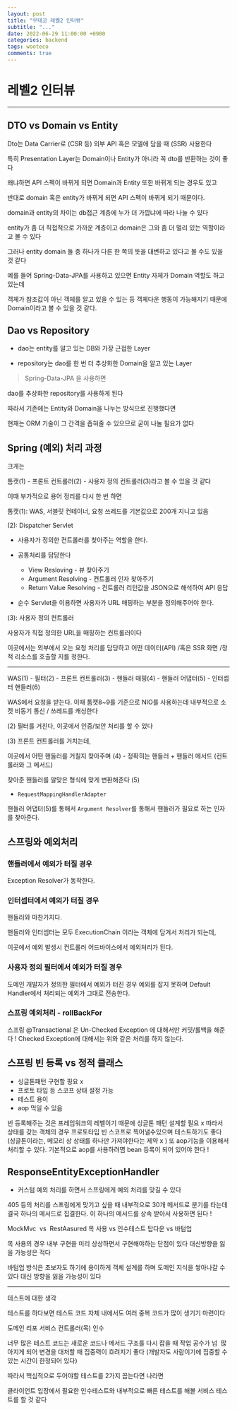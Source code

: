 ```yaml
---
layout: post
title: "우테코 레벨2 인터뷰"
subtitle: "..."
date: 2022-06-29 11:00:00 +0900
categories: backend
tags: wooteco
comments: true
---
```


# 레벨2 인터뷰

---

## DTO vs Domain vs Entity

Dto는 Data Carrier로 (CSR 등) 외부 API 혹은 모델에 담을 때 (SSR) 사용한다

특히 Presentation Layer는 Domain이나 Entity가 아니라 꼭 dto를 반환하는 것이 좋다

왜냐하면 API 스펙이 바뀌게 되면 Domain과 Entity 또한 바뀌게 되는 경우도 있고

반대로 domain 혹은 entity가 바뀌게 되면 API 스펙이 바뀌게 되기 때문이다.

domain과 entity의 차이는 db접근 계층에 누가 더 가깝냐에 따라 나눌 수 있다

entity가 좀 더 직접적으로 가까운 계층이고 domain은 그와 좀 더 멀리 있는 역할이라고 볼 수 있다

그러나 entity domain 둘 중 하나가 다른 한 쪽의 뜻을 대변하고 있다고 볼 수도 있을 것 같다

예를 들어 Spring-Data-JPA를 사용하고 있으면 Entity 자체가 Domain 역할도 하고 있는데

객체가 참조값이 아닌 객체를 알고 있을 수 있는 등 객체다운 행동이 가능해지기 때문에 Domain이라고 볼 수 있을 것 같다.

## Dao vs Repository

- dao는 entity를 알고 있는 DB와 가장 근접한 Layer

- repository는 dao를 한 번 더 추상화한 Domain을 알고 있는 Layer

> Spring-Data-JPA 을 사용하면

dao를 추상화한 repository를 사용하게 된다

따라서 기존에는 Entity와 Domain을 나누는 방식으로 진행했다면

현재는 ORM 기술이 그 간격을 좁혀줄 수 있으므로 굳이 나눌 필요가 없다

## Spring (예외) 처리 과정

크게는

톰캣(1) - 프론트 컨트롤러(2) - 사용자 정의 컨트롤러(3)라고 볼 수 있을 것 같다

이때 부가적으로 용어 정리를 다시 한 번 하면

톰캣(1): WAS, 서블릿 컨테이너, 요청 쓰레드를 기본값으로 200개 지니고 있음

(2): Dispatcher Servlet

- 사용자가 정의한 컨트롤러를 찾아주는 역할을 한다.

- 공통처리를 담당한다

  - View Resloving - 뷰 찾아주기
  - Argument Resolving - 컨트롤러 인자 찾아주기
  - Return Value Resolving - 컨트롤러 리턴값을 JSON으로 해석하여 API 응답

- 순수 Servlet을 이용하면 사용자가 URL 매핑하는 부분을 정의해주어야 한다.

(3): 사용자 정의 컨트롤러

사용자가 직접 정의한 URL을 매핑하는 컨트롤러이다

이곳에서는 외부에서 오는 요청 처리를 담당하고 어떤 데이터(API) /혹은 SSR 화면 /정적 리소스를 호출할 지를 정한다.

---

WAS(1) - 필터(2) - 프론트 컨트롤러(3) - 핸들러 매핑(4) - 핸들러 어댑터(5) - 인터셉터 핸들러(6)

WAS에서 요청을 받는다. 이때 톰캣8~9를 기준으로 NIO를 사용하는데 내부적으로 소켓 비동기 통신 / 쓰레드를 캐싱한다

(2) 필터를 거친다, 이곳에서 인증/보안 처리를 할 수 있다

(3) 프론트 컨트롤러를 거치는데,

이곳에서 어떤 핸들러를 거칠지 찾아주며 (4) - 정확히는 핸들러 + 핸들러 메서드 (컨트롤러와 그 메서드)

찾아준 핸들러를 알맞은 형식에 맞게 변환해준다 (5)

- `RequestMappingHandlerAdapter`

핸들러 어댑터(5)를 통해서 `Argument Resolver`를 통해서 핸들러가 필요로 하는 인자를 찾아준다.

## 스프링와 예외처리

### 핸들러에서 예외가 터질 경우

Exception Resolver가 동작한다.

### 인터셉터에서 예외가 터질 경우

핸들러와 마찬가지다.

핸들러와 인터셉터는 모두 ExecutionChain 이라는 객체에 담겨서 처리가 되는데,

이곳에서 예외 발생시 컨트롤러 어드바이스에서 예외처리가 된다.

### 사용자 정의 필터에서 예외가 터질 경우

도메인 개발자가 정의한 필터에서 예외가 터진 경우 예외를 잡지 못하며 Default Handler에서 처리되는 예외가 그대로 전송한다.

### 스프링 예외처리 - rollBackFor

스프링 @Transactional 은 Un-Checked Exception 에 대해서만 커밋/롤백을 해준다 !
Checked Exception에 대해서는 위와 같은 처리를 하지 않는다.

## 스프링 빈 등록 vs 정적 클래스

- 싱글톤패턴 구현할 핑요 x
- 프로토 타입 등 스코프 상태 설정 가능
- 테스트 용이
- aop 먹일 수 있음

빈 등록해주는 것은 프레임워크의 레벨이기 때문에 싱글톤 패턴 설계할 필요 x
따라서 상태를 갖는 객체의 경우 프로토타입 빈 스코프로 찍어낼수있으며
테스트하기도 좋다
(싱글톤이라는, 메모리 상 상태를 하나만 가져야한다는 제약 x )
또 aop기능을 이용해서 처리할 수 있다.
기본적으로 aop를 사용하려몀 bean 등록이 되어 있어야 한다 !

## ResponseEntityExceptionHandler

- 커스텀 예외 처리를 하면서 스프링에게 예외 처리를 맞길 수 있다

405 등의 처리를 스프링에게 맞기고 싶을 때
내부적으로 30개 메서드로 분기를 타는데 결국 하나의 메서드로 집결한다.
이 하나의 메서드를 상속 받아서 사용하면 된다 !

MockMvc  vs  RestAasured
목 사용 vs 인수테스트
탑다운 vs 바텀업

목 사용의 경우 내부 구현을 미리 상상하면서 구현해야하는 단점이 있다
대신방향을 잃을 가능성은 적다

바텀업 방식은
초보자도 하기에 용이하게 객체 설계를 하며 도메인 지식을 쌓아나갈 수 있다
대신 방향을 잃을 가능성이 있다

---

테스트에 대한 생각

테스트를 하다보면 테스트 코드 자체 내에서도 여러 중복 코드가 많이 생기기 마련이다

도메인 리포 서비스 컨트롤러(목) 인수

너무 많은 테스트 코드는 새로운 코드나 메서드 구조를 다시 잡을 때 작업 공수가 넘  많아지게 되어 변경을 대처할 때 집중력이 흐려지기 좋다 (개발자도 사람이기에 집중할 수 있는 시간이 한정되어 있다)

따라서 핵심적으로 두어야할 테스트를 2가지 꼽는다면 나라면

클라이언트 입장에서 필요한 인수테스트와
내부적으로 빠른 테스트를 해볼 서비스 테스트를 할 것 같다
